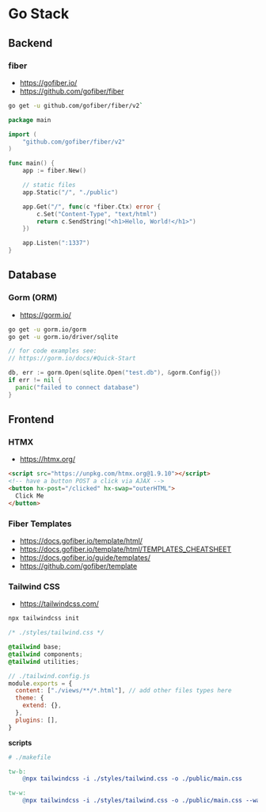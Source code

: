 # Go Stack

## Backend

### fiber
- https://gofiber.io/
- https://github.com/gofiber/fiber 


```bash
go get -u github.com/gofiber/fiber/v2`
```

```go
package main

import (
	"github.com/gofiber/fiber/v2"
)

func main() {
	app := fiber.New()

	// static files
	app.Static("/", "./public")

	app.Get("/", func(c *fiber.Ctx) error {
		c.Set("Content-Type", "text/html")
		return c.SendString("<h1>Hello, World!</h1>")
	})

	app.Listen(":1337")
}
```

## Database

### Gorm (ORM)
- https://gorm.io/

```bash
go get -u gorm.io/gorm
go get -u gorm.io/driver/sqlite
```

```go
// for code examples see:
// https://gorm.io/docs/#Quick-Start

db, err := gorm.Open(sqlite.Open("test.db"), &gorm.Config{})
if err != nil {
  panic("failed to connect database")
}
```

## Frontend

### HTMX
- https://htmx.org/

```html
<script src="https://unpkg.com/htmx.org@1.9.10"></script>
<!-- have a button POST a click via AJAX -->
<button hx-post="/clicked" hx-swap="outerHTML">
  Click Me
</button>
```

### Fiber Templates
- https://docs.gofiber.io/template/html/
- https://docs.gofiber.io/template/html/TEMPLATES_CHEATSHEET
- https://docs.gofiber.io/guide/templates/
- https://github.com/gofiber/template

### Tailwind CSS
- https://tailwindcss.com/

```bash
npx tailwindcss init
```

```css
/* ./styles/tailwind.css */

@tailwind base;
@tailwind components;
@tailwind utilities;
```

```js
// ./tailwind.config.js
module.exports = {
  content: ["./views/**/*.html"], // add other files types here
  theme: {
    extend: {},
  },
  plugins: [],
}
```

**scripts**

```makefile
# ./makefile

tw-b:
	@npx tailwindcss -i ./styles/tailwind.css -o ./public/main.css

tw-w:
	@npx tailwindcss -i ./styles/tailwind.css -o ./public/main.css --watch
```
